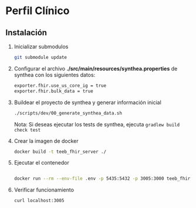 # Perfil Clínico

## Instalación 

1. Inicializar submodulos


    ```bash
    git submodule update
    ```

2. Configurar el archivo **./src/main/resources/synthea.properties** de synthea con los siguientes datos:

    ```bash
    exporter.fhir.use_us_core_ig = true 
    exporter.fhir.bulk_data = true
    ```

3. Buildear el proyecto de synthea y generar información inicial

    ```bash
    ./scripts/dev/00_generate_synthea_data.sh
    ```
    Nota: Si deseas ejecutar los tests de synthea, ejecuta `gradlew build check test`

4. Crear la imagen de docker

    ```bash
    docker build -t teeb_fhir_server ./
    ```

5. Ejecutar el contenedor

    ```bash

    docker run --rm --env-file .env -p 5435:5432 -p 3005:3000 teeb_fhir_server:1.0
    ```

6. Verificar funcionamiento

    ```
    curl localhost:3005
    ```
